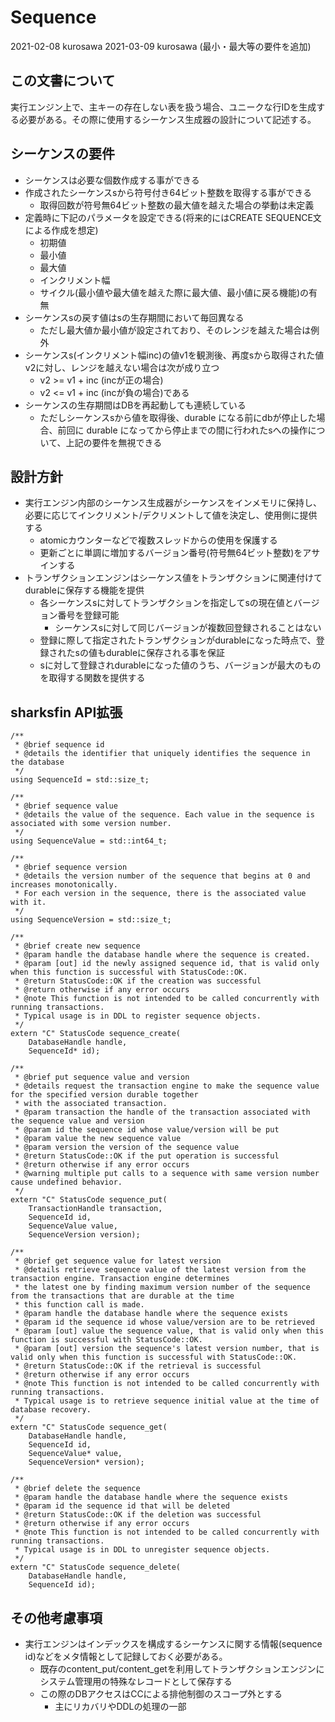 # Sequence

2021-02-08 kurosawa
2021-03-09 kurosawa (最小・最大等の要件を追加)

## この文書について

実行エンジン上で、主キーの存在しない表を扱う場合、ユニークな行IDを生成する必要がある。その際に使用するシーケンス生成器の設計について記述する。

## シーケンスの要件

* シーケンスは必要な個数作成する事ができる
* 作成されたシーケンスsから符号付き64ビット整数を取得する事ができる
  * 取得回数が符号無64ビット整数の最大値を越えた場合の挙動は未定義
* 定義時に下記のパラメータを設定できる(将来的にはCREATE SEQUENCE文による作成を想定)
  * 初期値
  * 最小値
  * 最大値
  * インクリメント幅
  * サイクル(最小値や最大値を越えた際に最大値、最小値に戻る機能)の有無
* シーケンスsの戻す値はsの生存期間において毎回異なる
  * ただし最大値か最小値が設定されており、そのレンジを越えた場合は例外
* シーケンスs(インクリメント幅inc)の値v1を観測後、再度sから取得された値v2に対し、レンジを越えない場合は次が成り立つ
  * v2 >= v1 + inc (incが正の場合)
  * v2 <= v1 + inc (incが負の場合)である
* シーケンスの生存期間はDBを再起動しても連続している
  * ただしシーケンスsから値を取得後、durable になる前にdbが停止した場合、前回に durable になってから停止までの間に行われたsへの操作について、上記の要件を無視できる

## 設計方針

* 実行エンジン内部のシーケンス生成器がシーケンスをインメモリに保持し、必要に応じてインクリメント/デクリメントして値を決定し、使用側に提供する
  * atomicカウンターなどで複数スレッドからの使用を保護する
  * 更新ごとに単調に増加するバージョン番号(符号無64ビット整数)をアサインする
* トランザクションエンジンはシーケンス値をトランザクションに関連付けてdurableに保存する機能を提供
  * 各シーケンスsに対してトランザクションを指定してsの現在値とバージョン番号を登録可能
    * シーケンスsに対して同じバージョンが複数回登録されることはない
  * 登録に際して指定されたトランザクションがdurableになった時点で、登録されたsの値もdurableに保存される事を保証
  * sに対して登録されdurableになった値のうち、バージョンが最大のものを取得する関数を提供する

## sharksfin API拡張

```
/**
 * @brief sequence id
 * @details the identifier that uniquely identifies the sequence in the database
 */
using SequenceId = std::size_t;

/**
 * @brief sequence value
 * @details the value of the sequence. Each value in the sequence is associated with some version number.
 */
using SequenceValue = std::int64_t;

/**
 * @brief sequence version
 * @details the version number of the sequence that begins at 0 and increases monotonically.
 * For each version in the sequence, there is the associated value with it.
 */
using SequenceVersion = std::size_t;

/**
 * @brief create new sequence
 * @param handle the database handle where the sequence is created.
 * @param [out] id the newly assigned sequence id, that is valid only when this function is successful with StatusCode::OK.
 * @return StatusCode::OK if the creation was successful
 * @return otherwise if any error occurs
 * @note This function is not intended to be called concurrently with running transactions.
 * Typical usage is in DDL to register sequence objects.
 */
extern "C" StatusCode sequence_create(
    DatabaseHandle handle,
    SequenceId* id);

/**
 * @brief put sequence value and version
 * @details request the transaction engine to make the sequence value for the specified version durable together
 * with the associated transaction.
 * @param transaction the handle of the transaction associated with the sequence value and version
 * @param id the sequence id whose value/version will be put
 * @param value the new sequence value
 * @param version the version of the sequence value
 * @return StatusCode::OK if the put operation is successful
 * @return otherwise if any error occurs
 * @warning multiple put calls to a sequence with same version number cause undefined behavior.
 */
extern "C" StatusCode sequence_put(
    TransactionHandle transaction,
    SequenceId id,
    SequenceValue value,
    SequenceVersion version);

/**
 * @brief get sequence value for latest version
 * @details retrieve sequence value of the latest version from the transaction engine. Transaction engine determines
 * the latest one by finding maximum version number of the sequence from the transactions that are durable at the time
 * this function call is made.
 * @param handle the database handle where the sequence exists
 * @param id the sequence id whose value/version are to be retrieved
 * @param [out] value the sequence value, that is valid only when this function is successful with StatusCode::OK.
 * @param [out] version the sequence's latest version number, that is valid only when this function is successful with StatusCode::OK.
 * @return StatusCode::OK if the retrieval is successful
 * @return otherwise if any error occurs
 * @note This function is not intended to be called concurrently with running transactions.
 * Typical usage is to retrieve sequence initial value at the time of database recovery.
 */
extern "C" StatusCode sequence_get(
    DatabaseHandle handle,
    SequenceId id,
    SequenceValue* value,
    SequenceVersion* version);

/**
 * @brief delete the sequence
 * @param handle the database handle where the sequence exists
 * @param id the sequence id that will be deleted
 * @return StatusCode::OK if the deletion was successful
 * @return otherwise if any error occurs
 * @note This function is not intended to be called concurrently with running transactions.
 * Typical usage is in DDL to unregister sequence objects.
 */
extern "C" StatusCode sequence_delete(
    DatabaseHandle handle,
    SequenceId id);
```

## その他考慮事項

* 実行エンジンはインデックスを構成するシーケンスに関する情報(sequence id)などをメタ情報として記録しておく必要がある。
  * 既存のcontent_put/content_getを利用してトランザクションエンジンにシステム管理用の特殊なレコードとして保存する
  * この際のDBアクセスはCCによる排他制御のスコープ外とする
    * 主にリカバリやDDLの処理の一部


